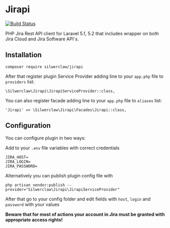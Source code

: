 # Jirapi
[![Build Status](https://travis-ci.org/silwerclaw/jirapi.svg?branch=master)](https://travis-ci.org/silwerclaw/jirapi)

PHP Jira Rest API client for Laravel 5.1, 5.2 that includes wrapper on both Jira Cloud and Jira Software API`s.

## Installation

```
composer require silwerclaw/jirapi
```

After that register plugin Service Provider adding line to your `app.php` file to `providers` list:
 
```
\Silwerclaw\Jirapi\JirapiServiceProvider::class, 
```

You can also register facade adding line to your `app.php` file to `aliases` list:

```
'Jirapi' => \Silwerclaw\Jirapi\Facades\Jirapi::class,
```

## Configuration

You can configure plugin in two ways:

Add to your `.env` file variables with correct credentials
 
```
JIRA_HOST=
JIRA_LOGIN=
JIRA_PASSWORD=
```

Alternatively you can publish plugin config file with

```
php artisan vendor:publish --provider="Silwerclaw\Jirapi\JirapiServiceProvider"
```

After that go to your config folder and edit fields with `host`, `login` and `password` with your values

**Beware that for most of actions your account in Jira must be granted with appropriate access rights!**